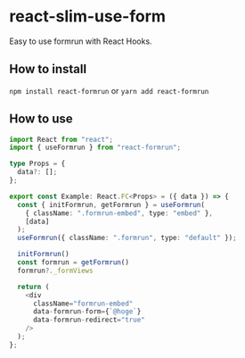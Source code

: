 # react-slim-use-form
Easy to use formrun with React Hooks.

## How to install
`npm install react-formrun` or `yarn add react-formrun`

## How to use

```typescript
import React from "react";
import { useFormrun } from "react-formrun";

type Props = {
  data?: [];
};

export const Example: React.FC<Props> = ({ data }) => {
  const { initFormrun, getFormrun } = useFormrun(
    { className: ".formrun-embed", type: "embed" },
    [data]
  );
  useFormrun({ className: ".formrun", type: "default" });

  initFormrun()
  const formrun = getFormrun()
  formrun?._formViews

  return (
    <div
      className="formrun-embed"
      data-formrun-form={`@hoge`}
      data-formrun-redirect="true"
    />
  );
};
```
